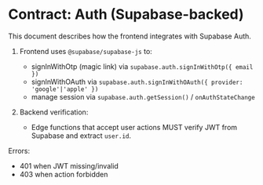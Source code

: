 # Contract: Auth (Supabase-backed)

This document describes how the frontend integrates with Supabase Auth.

1) Frontend uses `@supabase/supabase-js` to:
   - signInWithOtp (magic link) via `supabase.auth.signInWithOtp({ email })`
   - signInWithOAuth via `supabase.auth.signInWithOAuth({ provider: 'google'|'apple' })`
   - manage session via `supabase.auth.getSession()` / `onAuthStateChange`

2) Backend verification:
   - Edge functions that accept user actions MUST verify JWT from Supabase and extract `user.id`.

Errors:
- 401 when JWT missing/invalid
- 403 when action forbidden

